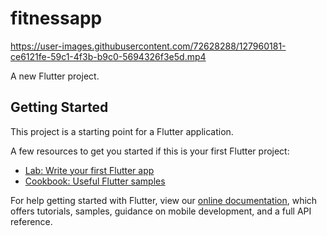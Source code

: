 # fitnessapp

<!-- ![](fitnessapp-promo-video.mp4) -->


https://user-images.githubusercontent.com/72628288/127960181-ce6121fe-59c1-4f3b-b9c0-5694326f3e5d.mp4



A new Flutter project.

## Getting Started

This project is a starting point for a Flutter application.

A few resources to get you started if this is your first Flutter project:

- [Lab: Write your first Flutter app](https://flutter.dev/docs/get-started/codelab)
- [Cookbook: Useful Flutter samples](https://flutter.dev/docs/cookbook)

For help getting started with Flutter, view our
[online documentation](https://flutter.dev/docs), which offers tutorials,
samples, guidance on mobile development, and a full API reference.
